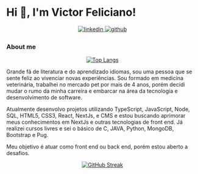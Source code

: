 # Hi 👋, I'm Victor Feliciano! 

<div align="center">
  <a href="https://linkedin.com/in/victorjfeliciano" target="_blank">
    <img src=https://img.shields.io/badge/linkedin-%231E77B5.svg?&style=for-the-badge&logo=linkedin&logoColor=white alt=linkedin style="margin-bottom: 5px;" />
  </a>

<a href="https://github.com/vetvictor33" target="_blank">
    <img src=https://img.shields.io/badge/github-%2324292e.svg?&style=for-the-badge&logo=github&logoColor=white alt=github style="margin-bottom: 5px;" />
  </a>
</div>

### About me
<div align="center">
  
[![Top Langs](https://github-readme-stats.vercel.app/api/top-langs/?username=vetvictor33&langs_count=4)](https://github.com/anuraghazra/github-readme-stats)
  
</div

Grande fã de literatura e do aprendizado idiomas, sou uma pessoa que se sente feliz ao vivenciar novas experiências. Sou formado em medicina veterinária, trabalhei no mercado pet por mais de 4 anos, porém decidi mudar o rumo da minha carreira e embarcar na área da tecnologia e desenvolvimento de software.

Atualmente desenvolvo projetos utilizando TypeScript, JavaScript, Node, SQL, HTML5, CSS3, React, NextJs, e CMS e estou buscando aprimorar meus conhecimentos em NextJs e outras tecnologias de front end. Já realizei cursos livres e sei o básico de C, JAVA, Python, MongoDB, Bootstrap e Pug.

Meu objetivo é atuar como front end ou back end, porém estou aberto a desafios.

<div align="center">


[![GitHub Streak](https://github-readme-streak-stats.herokuapp.com?user=VetVictor33&theme=nightowl&hide_border=true&locale=eng&date_format=j%20M%5B%20Y%5D&mode=weekly)](https://git.io/streak-stats)

</div>
